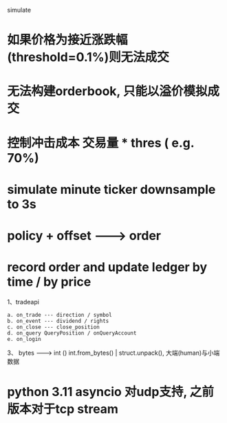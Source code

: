 simulate 
# 如果价格为接近涨跌幅(threshold=0.1%)则无法成交
# 无法构建orderbook, 只能以溢价模拟成交
# 控制冲击成本 交易量 * thres ( e.g. 70%)
# simulate minute ticker downsample to 3s 
# policy + offset ---> order 
# record order and update ledger by time / by price 

1、tradeapi

    a. on_trade --- direction / symbol 
    b. on_event --- dividend / rights
    c. on_close --- close_position
    d. on_query QueryPosition / onQueryAccount
    e. on_login 

3、 bytes ---> int () int.from_bytes() | struct.unpack(), 大端(human)与小端数据

# python 3.11 asyncio 对udp支持, 之前版本对于tcp stream 
